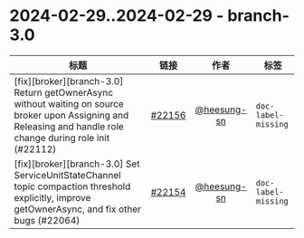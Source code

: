 # 2024-02-29..2024-02-29 - branch-3.0
| 标题 | 链接 | 作者 | 标签 |
| - | :--: | :--: | - |
| [fix][broker][branch-3.0] Return getOwnerAsync without waiting on source broker upon Assigning and Releasing and handle role change during role init (#22112) | [#22156](https://github.com/apache/pulsar/pull/22156) | [@heesung-sn](https://github.com/heesung-sn) | `doc-label-missing`  | 
| [fix][broker][branch-3.0] Set ServiceUnitStateChannel topic compaction threshold explicitly, improve getOwnerAsync, and fix other bugs (#22064) | [#22154](https://github.com/apache/pulsar/pull/22154) | [@heesung-sn](https://github.com/heesung-sn) | `doc-label-missing`  | 

